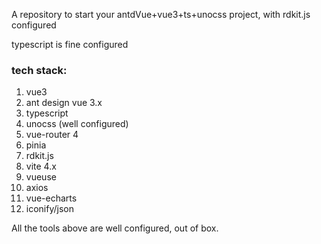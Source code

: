 A repository to start your antdVue+vue3+ts+unocss project, with rdkit.js configured

typescript is fine configured



### tech stack:

1. vue3
2. ant design vue 3.x
3. typescript
4. unocss (well configured)
5. vue-router 4
6. pinia
7. rdkit.js
8. vite 4.x
9. vueuse
10. axios
11. vue-echarts
12. iconify/json

All the tools above are well configured, out of box.